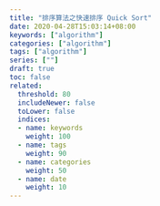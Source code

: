 ```yaml
---
title: "排序算法之快速排序 Quick Sort"
date: 2020-04-28T15:03:14+08:00
keywords: ["algorithm"]
categories: ["algorithm"]
tags: ["algorithm"]
series: [""]
draft: true
toc: false
related:
  threshold: 80
  includeNewer: false
  toLower: false
  indices:
  - name: keywords
    weight: 100
  - name: tags
    weight: 90
  - name: categories
    weight: 50
  - name: date
    weight: 10
---
```


